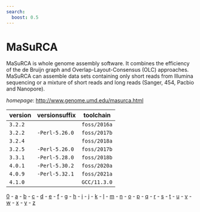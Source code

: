 ```yaml
---
search:
  boost: 0.5
---
```

# MaSuRCA

MaSuRCA is whole genome assembly software. It combines the efficiency of the de Bruijn graph    and Overlap-Layout-Consensus (OLC) approaches. MaSuRCA can assemble data sets containing   only short reads from Illumina sequencing or a mixture of short reads and long reads   (Sanger, 454, Pacbio and Nanopore).

*homepage*: <http://www.genome.umd.edu/masurca.html>

version | versionsuffix | toolchain
--------|---------------|----------
``3.2.2`` |  | ``foss/2016a``
``3.2.2`` | ``-Perl-5.26.0`` | ``foss/2017b``
``3.2.4`` |  | ``foss/2018a``
``3.2.5`` | ``-Perl-5.26.0`` | ``foss/2017b``
``3.3.1`` | ``-Perl-5.28.0`` | ``foss/2018b``
``4.0.1`` | ``-Perl-5.30.2`` | ``foss/2020a``
``4.0.9`` | ``-Perl-5.32.1`` | ``foss/2021a``
``4.1.0`` |  | ``GCC/11.3.0``

[0](../0/index.md) - [a](../a/index.md) - [b](../b/index.md) - [c](../c/index.md) - [d](../d/index.md) - [e](../e/index.md) - [f](../f/index.md) - [g](../g/index.md) - [h](../h/index.md) - [i](../i/index.md) - [j](../j/index.md) - [k](../k/index.md) - [l](../l/index.md) - [m](../m/index.md) - [n](../n/index.md) - [o](../o/index.md) - [p](../p/index.md) - [q](../q/index.md) - [r](../r/index.md) - [s](../s/index.md) - [t](../t/index.md) - [u](../u/index.md) - [v](../v/index.md) - [w](../w/index.md) - [x](../x/index.md) - [y](../y/index.md) - [z](../z/index.md)


